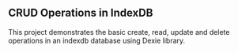 ## CRUD Operations in IndexDB

This project demonstrates the basic create, read, update and delete operations in an indexdb database using Dexie library.
